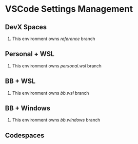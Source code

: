 # VSCode Settings Management

## DevX Spaces
1. This environment owns _reference_ branch

## Personal + WSL
1. This environment owns _personal.wsl_ branch

## BB +  WSL
1. This environment owns _bb.wsl_ branch

## BB + Windows
1. This environment owns _bb.windows_ branch

## Codespaces


